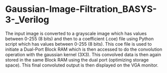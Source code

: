 # Gaussian-Image-Filtration_BASYS-3-_Verilog
The input image is converted to a grayscale image which has values between 0-255 (8 bits) and then to a coefficient (.coe) file using Python script which has values between 0-255 (8 bits). This coe file is used to initiate a Dual-Port Block RAM which is then accessed to do the convolution operation with the gaussian kernel (3X3). This convolved data is then again stored in the same Block RAM using the dual port (optimizing storage space). This final convoluted output is then displayed on the VGA monitor. 



